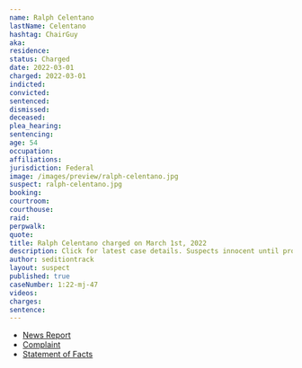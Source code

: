 ```yaml
---
name: Ralph Celentano
lastName: Celentano
hashtag: ChairGuy
aka:
residence:
status: Charged
date: 2022-03-01
charged: 2022-03-01
indicted:
convicted:
sentenced:
dismissed:
deceased:
plea_hearing:
sentencing:
age: 54
occupation:
affiliations:
jurisdiction: Federal
image: /images/preview/ralph-celentano.jpg
suspect: ralph-celentano.jpg
booking:
courtroom:
courthouse:
raid:
perpwalk:
quote:
title: Ralph Celentano charged on March 1st, 2022
description: Click for latest case details. Suspects innocent until proven guilty.
author: seditiontrack
layout: suspect
published: true
caseNumber: 1:22-mj-47
videos:
charges:
sentence:
---
```


- [News Report](https://www.nbcnews.com/politics/trump-supporter-blind-sided-capitol-cop-jan-6-arrested-fbi-rcna19330)
- [Complaint](https://www.justice.gov/usao-dc/case-multi-defendant/file/1481346/download)
- [Statement of Facts](https://www.justice.gov/usao-dc/case-multi-defendant/file/1481351/download)
